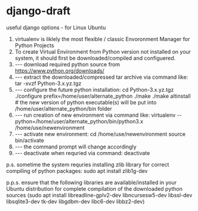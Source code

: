 # django-draft
useful django options - for Linux Ubuntu

1. virtualenv is liklely the most flexible / classic Envoronment Manager for Python Projects
2. To create Virtual Environment from Python version not installed on your system, it should first be downloaded/compiled and configuered.
3. --- download required python source from https://www.python.org/downloads/
4. --- extract the downloaded/compressed tar archive via command like: tar -xvzf Python-3.x.yz.tgz
5. --- configure the future python installation: 
    cd Python-3.x.yz.tgz
    ./configure prefix=/home/user/alternate_python
    ./make
    ./make altinstall # the new version of python executable(s) will be put into /home/user/alternate_python/bin folder
6. --- run creation of new environment via command like: virtualenv --python=/home/user/alternate_python/bin/python3.x /home/use/newenvironment
7. --- activate new environment: cd /home/use/newenvironment
                              source bin/activate
8. --- the command prompt will change accordingly
9. --- deactivate when requried via command: deactivate

p.s. sometime the system requries installing zlib library for correct compiling of python packages:
sudo apt install zlib1g-dev

p.p.s. ensure that the following libraries are available/installed in your Ubuntu distribution for complete compilation of the downloaded python sources (sudo apt install libreadline-gplv2-dev libncursesw5-dev libssl-dev libsqlite3-dev tk-dev libgdbm-dev libc6-dev libbz2-dev)

